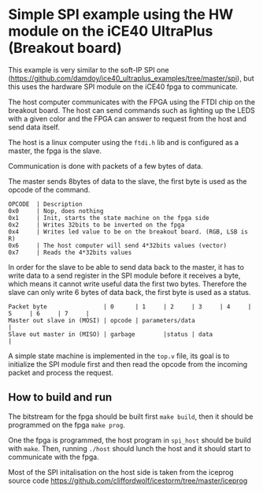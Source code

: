 # Simple SPI example using the HW module on the iCE40 UltraPlus (Breakout board)

This example is very similar to the soft-IP SPI one (https://github.com/damdoy/ice40_ultraplus_examples/tree/master/spi), but this uses the hardware SPI module on the iCE40 fpga to communicate.

The host computer communicates with the FPGA using the FTDI chip on the breakout board.
The host can send commands such as lighting up the LEDS with a given color and the FPGA can answer to request from the host and send data itself.

The host is a linux computer using the `ftdi.h` lib and is configured as a master, the fpga is the slave.

Communication is done with packets of a few bytes of data.

The master sends 8bytes of data to the slave, the first byte is used as the opcode of the command.

```
OPCODE  | Description
0x0     | Nop, does nothing
0x1     | Init, starts the state machine on the fpga side
0x2     | Writes 32bits to be inverted on the fpga
0x4     | Writes led value to be on the breakout board. (RGB, LSB is R)
0x6     | The host computer will send 4*32bits values (vector)
0x7     | Reads the 4*32bits values
```

In order for the slave to be able to send data back to the master, it has to write data to a send register in the SPI module before it receives a byte, which means it cannot write useful data the first two bytes. Therefore the slave can only write 6 bytes of data back, the first byte is used as a status.

```
Packet byte                | 0      | 1     | 2     | 3     | 4     | 5     | 6     | 7     |
Master out slave in (MOSI) | opcode | parameters/data                                       |
Slave out master in (MISO) | garbage        |status | data                                  |
```

A simple state machine is implemented in the `top.v` file, its goal is to initialize the SPI module first and then read the opcode from the incoming packet and process the request.

## How to build and run

The bitstream for the fpga should be built first `make build`, then it should be programmed on the fpga `make prog`.

One the fpga is programmed, the host program in `spi_host` should be build with `make`.
Then, running `./host` should lunch the host and it should start to communicate with the fpga.

Most of the SPI initalisation on the host side is taken from the iceprog source code
https://github.com/cliffordwolf/icestorm/tree/master/iceprog
